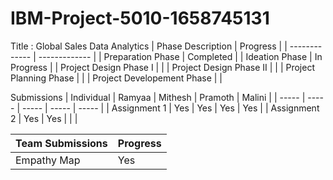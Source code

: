 # IBM-Project-5010-1658745131
Title : Global Sales Data Analytics
| Phase Description  | Progress |
| ------------- | ------------- |
| Preparation Phase  | Completed  |
| Ideation Phase  | In Progress |
| Project Design Phase I | |
| Project Design Phase II | |
| Project Planning Phase  | |
| Project Developement Phase | |

Submissions
| Individual  | Ramyaa | Mithesh | Pramoth | Malini |
| ----- | ----- | ----- | ----- | ----- |
| Assignment 1 | Yes | Yes | Yes | Yes |
| Assignment 2 | Yes | Yes | | |

| Team Submissions | Progress |
| ----- | ----- |
| Empathy Map | Yes |


